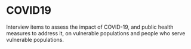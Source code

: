 # COVID19
Interview items to assess the impact of COVID-19, and public health measures to address it, on vulnerable populations and people who serve vulnerable populations. 
